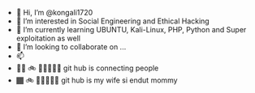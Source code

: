- 👋 Hi, I’m @kongali1720
- 👀 I’m interested in Social Engineering and Ethical Hacking
- 🌱 I’m currently learning UBUNTU, Kali-Linux, PHP, Python and Super exploitation as well
- 💞️ I’m looking to collaborate on ...
- 📫 
- 👋🏾 🚲 🏃🏂🏽🥌🍺 git hub is connecting people
- 🏾 🚲 🏃🏂🏽🥌🍺 git hub is my wife si endut mommy

<!---
kongali1720/kongali1720 is a ✨ special ✨ repository because its `README.md` (this file) appears on your GitHub profile.
You can click the Preview link to take a look at your changes.
--->

